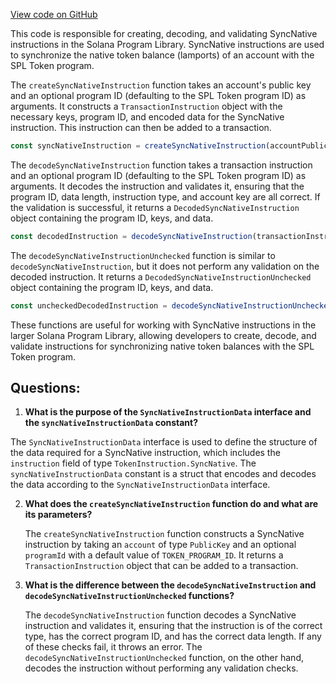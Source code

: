 [View code on GitHub](https://github.com/solana-labs/solana-program-library/token/js/src/instructions/syncNative.ts)

This code is responsible for creating, decoding, and validating SyncNative instructions in the Solana Program Library. SyncNative instructions are used to synchronize the native token balance (lamports) of an account with the SPL Token program.

The `createSyncNativeInstruction` function takes an account's public key and an optional program ID (defaulting to the SPL Token program ID) as arguments. It constructs a `TransactionInstruction` object with the necessary keys, program ID, and encoded data for the SyncNative instruction. This instruction can then be added to a transaction.

```javascript
const syncNativeInstruction = createSyncNativeInstruction(accountPublicKey);
```

The `decodeSyncNativeInstruction` function takes a transaction instruction and an optional program ID (defaulting to the SPL Token program ID) as arguments. It decodes the instruction and validates it, ensuring that the program ID, data length, instruction type, and account key are all correct. If the validation is successful, it returns a `DecodedSyncNativeInstruction` object containing the program ID, keys, and data.

```javascript
const decodedInstruction = decodeSyncNativeInstruction(transactionInstruction);
```

The `decodeSyncNativeInstructionUnchecked` function is similar to `decodeSyncNativeInstruction`, but it does not perform any validation on the decoded instruction. It returns a `DecodedSyncNativeInstructionUnchecked` object containing the program ID, keys, and data.

```javascript
const uncheckedDecodedInstruction = decodeSyncNativeInstructionUnchecked(transactionInstruction);
```

These functions are useful for working with SyncNative instructions in the larger Solana Program Library, allowing developers to create, decode, and validate instructions for synchronizing native token balances with the SPL Token program.
## Questions: 
 1. **What is the purpose of the `SyncNativeInstructionData` interface and the `syncNativeInstructionData` constant?**

   The `SyncNativeInstructionData` interface is used to define the structure of the data required for a SyncNative instruction, which includes the `instruction` field of type `TokenInstruction.SyncNative`. The `syncNativeInstructionData` constant is a struct that encodes and decodes the data according to the `SyncNativeInstructionData` interface.

2. **What does the `createSyncNativeInstruction` function do and what are its parameters?**

   The `createSyncNativeInstruction` function constructs a SyncNative instruction by taking an `account` of type `PublicKey` and an optional `programId` with a default value of `TOKEN_PROGRAM_ID`. It returns a `TransactionInstruction` object that can be added to a transaction.

3. **What is the difference between the `decodeSyncNativeInstruction` and `decodeSyncNativeInstructionUnchecked` functions?**

   The `decodeSyncNativeInstruction` function decodes a SyncNative instruction and validates it, ensuring that the instruction is of the correct type, has the correct program ID, and has the correct data length. If any of these checks fail, it throws an error. The `decodeSyncNativeInstructionUnchecked` function, on the other hand, decodes the instruction without performing any validation checks.